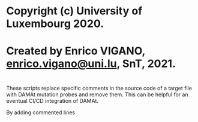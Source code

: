 #
# Copyright (c) University of Luxembourg 2020.
# Created by Enrico VIGANO, enrico.vigano@uni.lu, SnT, 2021.
#

These scripts replace specific comments in the source code of a target file with DAMAt mutation probes and remove them.
This can be helpful for an eventual CI/CD integration of DAMAt.

By adding commented lines 
